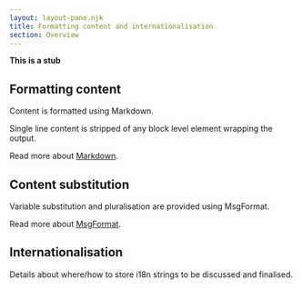 ```yaml
---
layout: layout-pane.njk
title: Formatting content and internationalisation
section: Overview
---
```


**This is a stub**

## Formatting content

Content is formatted using Markdown.

Single line content is stripped of any block level element wrapping the output.

Read more about [Markdown](MarkdownLink).

## Content substitution

Variable substitution and pluralisation are provided using MsgFormat.

Read more about [MsgFormat](MsgFormatLink).

## Internationalisation

Details about where/how to store i18n strings to be discussed and finalised.
